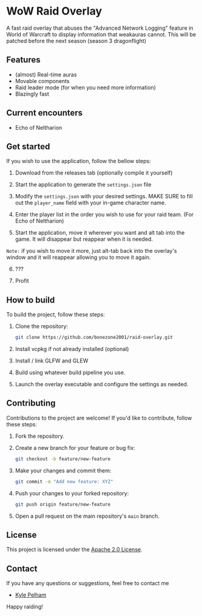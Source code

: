# WoW Raid Overlay

A fast raid overlay that abuses the "Advanced Network Logging" feature in World of Warcraft to display information that weakauras cannot. This will be patched before the next season (season 3 dragonflight)

## Features

- (almost) Real-time auras
- Movable components
- Raid leader mode (for when you need more information)
- Blazingly fast

## Current encounters

- Echo of Neltharion

## Get started

If you wish to use the application, follow the bellow steps:

1. Download from the releases tab (optionally compile it yourself)

2. Start the application to generate the `settings.json` file

3. Modify the `settings.json` with your desired settings. MAKE SURE to fill out the `player_name` field with your in-game character name.

4. Enter the player list in the order you wish to use for your raid team. (For Echo of Neltharion)

5. Start the application, move it wherever you want and alt tab into the game. It will disappear but reappear when it is needed.

`Note:` if you wish to move it more, just alt-tab back into the overlay's window and it will reappear allowing you to move it again.

6. ???

7. Profit

## How to build

To build the project, follow these steps:

1. Clone the repository:
   ```bash
   git clone https://github.com/bonezone2001/raid-overlay.git
   ```

2. Install vcpkg if not already installed (optional)

3. Install / link GLFW and GLEW

4. Build using whatever build pipeline you use.

5. Launch the overlay executable and configure the settings as needed.

## Contributing

Contributions to the project are welcome! If you'd like to contribute, follow these steps:

1. Fork the repository.

2. Create a new branch for your feature or bug fix:
   ```bash
   git checkout -b feature/new-feature
   ```

3. Make your changes and commit them:
   ```bash
   git commit -m "Add new feature: XYZ"
   ```

4. Push your changes to your forked repository:
   ```bash
   git push origin feature/new-feature
   ```

5. Open a pull request on the main repository's `main` branch.

## License

This project is licensed under the [Apache 2.0 License](LICENSE).

## Contact

If you have any questions or suggestions, feel free to contact me

- [Kyle Pelham](https://github.com/bonezone2001)

Happy raiding!
